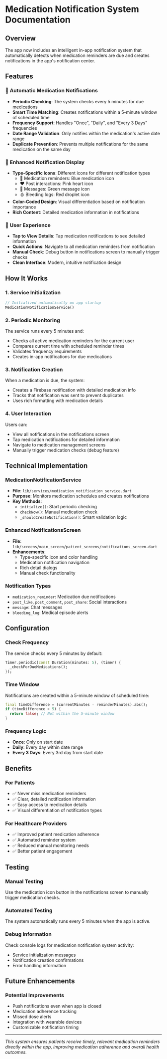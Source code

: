 # Medication Notification System Documentation

## Overview

The app now includes an intelligent in-app notification system that automatically detects when medication reminders are due and creates notifications in the app's notification center.

## Features

### 🔔 **Automatic Medication Notifications**

- **Periodic Checking**: The system checks every 5 minutes for due medications
- **Smart Time Matching**: Creates notifications within a 5-minute window of scheduled time
- **Frequency Support**: Handles "Once", "Daily", and "Every 3 Days" frequencies
- **Date Range Validation**: Only notifies within the medication's active date range
- **Duplicate Prevention**: Prevents multiple notifications for the same medication on the same day

### 🎨 **Enhanced Notification Display**

- **Type-Specific Icons**: Different icons for different notification types
  - 💊 Medication reminders: Blue medication icon
  - ❤️ Post interactions: Pink heart icon
  - 💬 Messages: Green message icon
  - 🩸 Bleeding logs: Red droplet icon
- **Color-Coded Design**: Visual differentiation based on notification importance
- **Rich Content**: Detailed medication information in notifications

### 🚀 **User Experience**

- **Tap to View Details**: Tap medication notifications to see detailed information
- **Quick Actions**: Navigate to all medication reminders from notification
- **Manual Check**: Debug button in notifications screen to manually trigger checks
- **Clean Interface**: Modern, intuitive notification design

## How It Works

### 1. **Service Initialization**

```dart
// Initialized automatically on app startup
MedicationNotificationService()
```

### 2. **Periodic Monitoring**

The service runs every 5 minutes and:

- Checks all active medication reminders for the current user
- Compares current time with scheduled reminder times
- Validates frequency requirements
- Creates in-app notifications for due medications

### 3. **Notification Creation**

When a medication is due, the system:

- Creates a Firebase notification with detailed medication info
- Tracks that notification was sent to prevent duplicates
- Uses rich formatting with medication details

### 4. **User Interaction**

Users can:

- View all notifications in the notifications screen
- Tap medication notifications for detailed information
- Navigate to medication management screens
- Manually trigger medication checks (debug feature)

## Technical Implementation

### **MedicationNotificationService**

- **File**: `lib/services/medication_notification_service.dart`
- **Purpose**: Monitors medication schedules and creates notifications
- **Key Methods**:
  - `initialize()`: Start periodic checking
  - `checkNow()`: Manual medication check
  - `_shouldCreateNotification()`: Smart validation logic

### **Enhanced NotificationsScreen**

- **File**: `lib/screens/main_screen/patient_screens/notifications_screen.dart`
- **Enhancements**:
  - Type-specific icon and color handling
  - Medication notification navigation
  - Rich detail dialogs
  - Manual check functionality

### **Notification Types**

- `medication_reminder`: Medication due notifications
- `post_like`, `post_comment`, `post_share`: Social interactions
- `message`: Chat messages
- `bleeding_log`: Medical episode alerts

## Configuration

### **Check Frequency**

The service checks every 5 minutes by default:

```dart
Timer.periodic(const Duration(minutes: 5), (timer) {
  _checkForDueMedications();
});
```

### **Time Window**

Notifications are created within a 5-minute window of scheduled time:

```dart
final timeDifference = (currentMinutes - reminderMinutes).abs();
if (timeDifference > 5) {
  return false; // Not within the 5-minute window
}
```

### **Frequency Logic**

- **Once**: Only on start date
- **Daily**: Every day within date range
- **Every 3 Days**: Every 3rd day from start date

## Benefits

### **For Patients**

- ✅ Never miss medication reminders
- ✅ Clear, detailed notification information
- ✅ Easy access to medication details
- ✅ Visual differentiation of notification types

### **For Healthcare Providers**

- ✅ Improved patient medication adherence
- ✅ Automated reminder system
- ✅ Reduced manual monitoring needs
- ✅ Better patient engagement

## Testing

### **Manual Testing**

Use the medication icon button in the notifications screen to manually trigger medication checks.

### **Automated Testing**

The system automatically runs every 5 minutes when the app is active.

### **Debug Information**

Check console logs for medication notification system activity:

- Service initialization messages
- Notification creation confirmations
- Error handling information

## Future Enhancements

### **Potential Improvements**

- Push notifications even when app is closed
- Medication adherence tracking
- Missed dose alerts
- Integration with wearable devices
- Customizable notification timing

---

_This system ensures patients receive timely, relevant medication reminders directly within the app, improving medication adherence and overall health outcomes._
